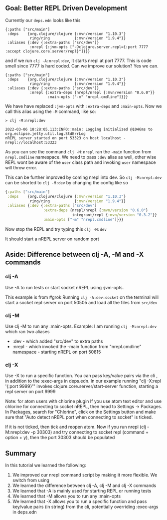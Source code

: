 ## Goal: Better REPL Driven Development

Currently our `deps.edn` looks like this

```
{:paths ["src/main"]
 :deps    {org.clojure/clojure {:mvn/version "1.10.3"}
           ring/ring           {:mvn/version "1.9.4"}}
 :aliases {:dev {:extra-paths ["src/dev"]}
           :nrepl {:jvm-opts ["-Dclojure.server.repl={:port 7777 :accept clojure.core.server/repl}"]}}}

```

and if we run `clj -A:nrepl:dev`, it starts nrepl at port 7777. This is code smell since 7777 is hard coded. Can we improve our solution? Yes we can.

```
{:paths ["src/main"]
 :deps    {org.clojure/clojure {:mvn/version "1.10.3"}
           ring/ring           {:mvn/version "1.9.4"}}
 :aliases {:dev {:extra-paths ["src/dev"]}
           :nrepl {:extra-deps {nrepl/nrepl {:mvn/version "0.6.0"}}
                   :main-opts ["-m" "nrepl.cmdline"]}}}
```

We have have replaced `:jvm-opts` with `:extra-deps` and `:main-opts`. Now we call this alias using the `-M` command, like so:
```
> clj -M:nrepl:dev

2022-03-06 18:28:05.113:INFO::main: Logging initialized @1046ms to org.eclipse.jetty.util.log.StdErrLog
nREPL server started on port 53323 on host localhost - nrepl://localhost:53323
```

As you can see the command `clj -M:nrepl` ran the `-main` function from `nrepl.cmdline` namespace. We need to pass `:dev` alias as well, other wise REPL wont be aware of the `user` class path and invoking `user` namespace will throw error.

This can be further improved by coming nrepl into dev. So `clj -M:nrepl:dev` can be shorted to `clj -M:dev` by changing the config like so

```clj
{:paths ["src/main"]
 :deps    {org.clojure/clojure {:mvn/version "1.10.3"}
           ring/ring           {:mvn/version "1.9.4"}}
 :aliases {:dev {:extra-paths ["src/dev"]
                 :extra-deps {nrepl/nrepl {:mvn/version "0.6.0"}
                              integrant/repl {:mvn/version "0.3.2"}}
                 :main-opts ["-m" "nrepl.cmdline"]}}}


```

Now stop the REPL and try typing this `clj -M:dev`

It should start a nREPL server on random port

## Aside: Difference between clj -A, -M and -X commands

### clj -A
Use -A to run tests or start socket nREPL using :jvm-opts.

This example is from #grok
Running `clj -A:dev:socket` on the terminal will start a socket repl server on port 50505 and load all the files from `src/dev`

### clj -M
Use clj -M to run any :main-opts.
Example:
I am running `clj -M:nrepl:dev` which ran two aliases
- :dev - which added "src/dev" to extra paths
- :nrepl - which invoked the -main function from "nrepl.cmdline" namespace  - starting nREPL on port 50815

### clj -X
Use -X to run a specific function. You can pass key/value pairs via the cli , in addition to the :exec-args in deps.edn.
In our example running "clj -X:repl '{:port 9999}'" invokes clojure.core.server/start-server function, starting a repl server on port 9999


Note: for atom users with chlorine plugin
If you use atom text editor and use chlorine for connecting to socket nREPL, then head to Settings -> Packages. In Packages, search for "Chlorine", click on the Settings button and make sure that "Auto detect nREPL port when connecting to socket" is ticked.

If it is not ticked, then tick and reopen atom. Now if you run nrepl (clj -M:nrepl:dev -p 30303) and try connecting to socket repl (command + option + y), then the port 30303 should be populated


## Summary
In this tutorial we learned the following:

1. We improved our nrepl command script by making it more flexible. We switch from using
2. We learned the difference between clj -A, clj -M and clj -X commands
3. We learned that -A is mainly used for starting REPL or running tests
4. We learned that -M allows you to run any :main-opts
5. We learned that -X allows you to run a specific function and pass key/value pairs (in string) from the cli, potentially overriding :exec-args in deps.edn
